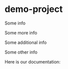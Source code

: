 # demo-project
Some info

Some more info

Some additional info

Some other info

Here is our documentation:
